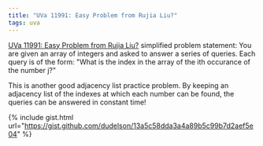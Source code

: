 ```yaml
---
title: "UVa 11991: Easy Problem from Rujia Liu?"
tags: uva
---
```

[UVa 11991: Easy Problem from Rujia Liu?](https://uva.onlinejudge.org/external/119/p11991.pdf) simplified problem statement: You are given an array of integers and asked to answer a series of queries. Each query is of the form: "What is the index in the array of the ith occurance of the number j?" 
<!--more-->
This is another good adjacency list practice problem. By keeping an adjacency list of the indexes at which each number can be found, the queries can be answered in constant time!

{% include gist.html url="https://gist.github.com/dudelson/13a5c58dda3a4a89b5c99b7d2aef5e04" %}
